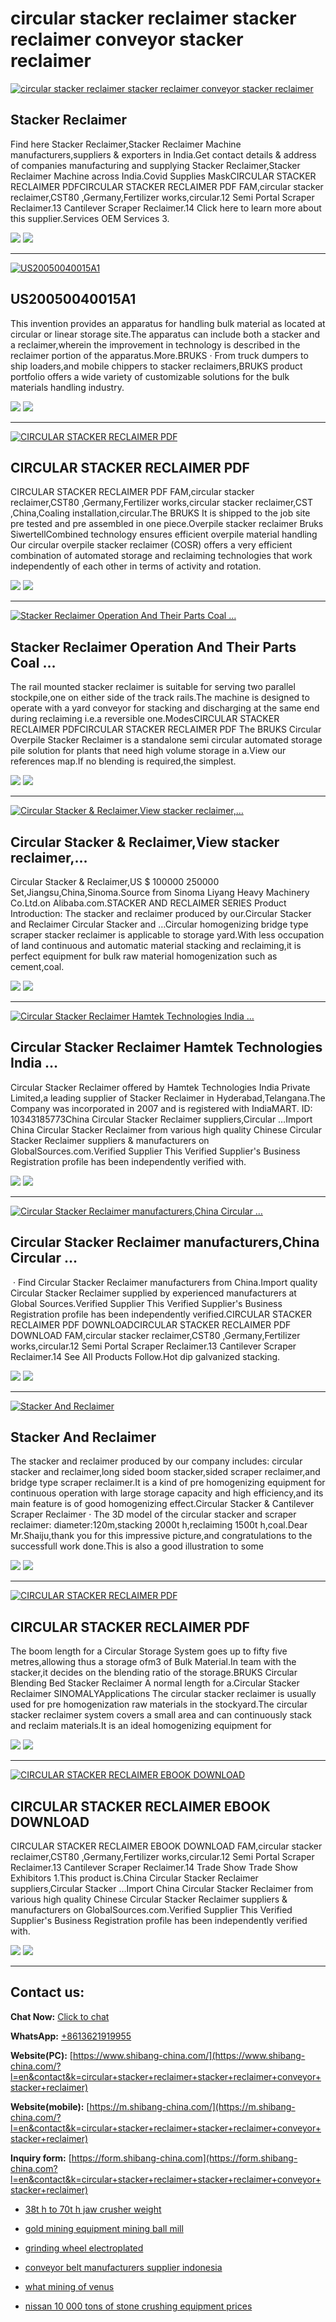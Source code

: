 # circular stacker reclaimer stacker reclaimer conveyor stacker reclaimer

<a href="https://swt.shibang-china.com/?l=en&img&k=circular+stacker+reclaimer+stacker+reclaimer+conveyor+stacker+reclaimer" target="_blank">![circular stacker reclaimer stacker reclaimer conveyor stacker reclaimer](http://static.shibang-china.com/all-800x300/535.jpg)</a>

## Stacker Reclaimer
Find here Stacker Reclaimer,Stacker Reclaimer Machine manufacturers,suppliers &amp; exporters in India.Get contact details &amp; address of companies manufacturing and supplying Stacker Reclaimer,Stacker Reclaimer Machine across India.Covid Supplies MaskCIRCULAR STACKER RECLAIMER PDFCIRCULAR STACKER RECLAIMER PDF FAM,circular stacker reclaimer,CST80 ,Germany,Fertilizer works,circular.12 Semi Portal Scraper Reclaimer.13 Cantilever Scraper Reclaimer.14 Click here to learn more about this supplier.Services OEM Services 3.


<a href="https://whatsapp.shibangsoft.com/WhatsApp.php" target="_blank" title="WhatsApp">![](http://static.shibang-china.com/icon/whatsapp.png)</a> <a href="https://swt.shibang-china.com/?l=en&icon&k=circular+stacker+reclaimer+stacker+reclaimer+conveyor+stacker+reclaimer" target="_blank">![](http://static.shibang-china.com/icon/chat-en.png)</a>

---

<a href="https://swt.shibang-china.com/?l=en&img&k=circular+stacker+reclaimer+stacker+reclaimer+conveyor+stacker+reclaimer" target="_blank">![US20050040015A1](http://static.shibang-china.com/all-800x300/1285.jpg)</a>

## US20050040015A1
This invention provides an apparatus for handling bulk material as located at circular or linear storage site.The apparatus can include both a stacker and a reclaimer,wherein the improvement in technology is described in the reclaimer portion of the apparatus.More.BRUKS&nbsp;&#0183;&#32;From truck dumpers to ship loaders,and mobile chippers to stacker reclaimers,BRUKS product portfolio offers a wide variety of customizable solutions for the bulk materials handling industry.


<a href="https://whatsapp.shibangsoft.com/WhatsApp.php" target="_blank" title="WhatsApp">![](http://static.shibang-china.com/icon/whatsapp.png)</a> <a href="https://swt.shibang-china.com/?l=en&icon&k=circular+stacker+reclaimer+stacker+reclaimer+conveyor+stacker+reclaimer" target="_blank">![](http://static.shibang-china.com/icon/chat-en.png)</a>

---

<a href="https://swt.shibang-china.com/?l=en&img&k=circular+stacker+reclaimer+stacker+reclaimer+conveyor+stacker+reclaimer" target="_blank">![CIRCULAR STACKER RECLAIMER PDF](http://static.shibang-china.com/all-800x300/570.jpg)</a>

## CIRCULAR STACKER RECLAIMER PDF
CIRCULAR STACKER RECLAIMER PDF FAM,circular stacker reclaimer,CST80 ,Germany,Fertilizer works,circular stacker reclaimer,CST ,China,Coaling installation,circular.The BRUKS It is shipped to the job site pre tested and pre assembled in one piece.Overpile stacker reclaimer Bruks SiwertellCombined technology ensures efficient overpile material handling Our circular overpile stacker reclaimer (COSR) offers a very efficient combination of automated storage and reclaiming technologies that work independently of each other in terms of activity and rotation.


<a href="https://whatsapp.shibangsoft.com/WhatsApp.php" target="_blank" title="WhatsApp">![](http://static.shibang-china.com/icon/whatsapp.png)</a> <a href="https://swt.shibang-china.com/?l=en&icon&k=circular+stacker+reclaimer+stacker+reclaimer+conveyor+stacker+reclaimer" target="_blank">![](http://static.shibang-china.com/icon/chat-en.png)</a>

---

<a href="https://swt.shibang-china.com/?l=en&img&k=circular+stacker+reclaimer+stacker+reclaimer+conveyor+stacker+reclaimer" target="_blank">![Stacker Reclaimer Operation And Their Parts Coal …](http://static.shibang-china.com/all-800x300/1279.jpg)</a>

## Stacker Reclaimer Operation And Their Parts Coal …
The rail mounted stacker reclaimer is suitable for serving two parallel stockpile,one on either side of the track rails.The machine is designed to operate with a yard conveyor for stacking and discharging at the same end during reclaiming i.e.a reversible one.ModesCIRCULAR STACKER RECLAIMER PDFCIRCULAR STACKER RECLAIMER PDF The BRUKS Circular Overpile Stacker Reclaimer is a standalone semi circular automated storage pile solution for plants that need high volume storage in a.View our references map.If no blending is required,the simplest.


<a href="https://whatsapp.shibangsoft.com/WhatsApp.php" target="_blank" title="WhatsApp">![](http://static.shibang-china.com/icon/whatsapp.png)</a> <a href="https://swt.shibang-china.com/?l=en&icon&k=circular+stacker+reclaimer+stacker+reclaimer+conveyor+stacker+reclaimer" target="_blank">![](http://static.shibang-china.com/icon/chat-en.png)</a>

---

<a href="https://swt.shibang-china.com/?l=en&img&k=circular+stacker+reclaimer+stacker+reclaimer+conveyor+stacker+reclaimer" target="_blank">![Circular Stacker &amp; Reclaimer,View stacker reclaimer,…](http://static.shibang-china.com/all-800x300/280.jpg)</a>

## Circular Stacker &amp; Reclaimer,View stacker reclaimer,…
Circular Stacker &amp; Reclaimer,US $ 100000 250000 Set,Jiangsu,China,Sinoma.Source from Sinoma Liyang Heavy Machinery Co.Ltd.on Alibaba.com.STACKER AND RECLAIMER SERIES Product Introduction: The stacker and reclaimer produced by our.Circular Stacker and Reclaimer Circular Stacker and …Circular homogenizing bridge type scraper stacker reclaimer is applicable to storage yard.With less occupation of land continuous and automatic material stacking and reclaiming,it is perfect equipment for bulk raw material homogenization such as cement,coal.


<a href="https://whatsapp.shibangsoft.com/WhatsApp.php" target="_blank" title="WhatsApp">![](http://static.shibang-china.com/icon/whatsapp.png)</a> <a href="https://swt.shibang-china.com/?l=en&icon&k=circular+stacker+reclaimer+stacker+reclaimer+conveyor+stacker+reclaimer" target="_blank">![](http://static.shibang-china.com/icon/chat-en.png)</a>

---

<a href="https://swt.shibang-china.com/?l=en&img&k=circular+stacker+reclaimer+stacker+reclaimer+conveyor+stacker+reclaimer" target="_blank">![Circular Stacker Reclaimer Hamtek Technologies India …](http://static.shibang-china.com/all-800x300/1214.jpg)</a>

## Circular Stacker Reclaimer Hamtek Technologies India …
Circular Stacker Reclaimer offered by Hamtek Technologies India Private Limited,a leading supplier of Stacker Reclaimer in Hyderabad,Telangana.The Company was incorporated in 2007 and is registered with IndiaMART. ID: 10343185773China Circular Stacker Reclaimer suppliers,Circular …Import China Circular Stacker Reclaimer from various high quality Chinese Circular Stacker Reclaimer suppliers &amp; manufacturers on GlobalSources.com.Verified Supplier This Verified Supplier's Business Registration profile has been independently verified with.


<a href="https://whatsapp.shibangsoft.com/WhatsApp.php" target="_blank" title="WhatsApp">![](http://static.shibang-china.com/icon/whatsapp.png)</a> <a href="https://swt.shibang-china.com/?l=en&icon&k=circular+stacker+reclaimer+stacker+reclaimer+conveyor+stacker+reclaimer" target="_blank">![](http://static.shibang-china.com/icon/chat-en.png)</a>

---

<a href="https://swt.shibang-china.com/?l=en&img&k=circular+stacker+reclaimer+stacker+reclaimer+conveyor+stacker+reclaimer" target="_blank">![Circular Stacker Reclaimer manufacturers,China Circular …](http://static.shibang-china.com/all-800x300/1187.jpg)</a>

## Circular Stacker Reclaimer manufacturers,China Circular …
&nbsp;&#0183;&#32;Find Circular Stacker Reclaimer manufacturers from China.Import quality Circular Stacker Reclaimer supplied by experienced manufacturers at Global Sources.Verified Supplier This Verified Supplier's Business Registration profile has been independently verified.CIRCULAR STACKER RECLAIMER PDF DOWNLOADCIRCULAR STACKER RECLAIMER PDF DOWNLOAD FAM,circular stacker reclaimer,CST80 ,Germany,Fertilizer works,circular.12 Semi Portal Scraper Reclaimer.13 Cantilever Scraper Reclaimer.14 See All Products Follow.Hot dip galvanized stacking.


<a href="https://whatsapp.shibangsoft.com/WhatsApp.php" target="_blank" title="WhatsApp">![](http://static.shibang-china.com/icon/whatsapp.png)</a> <a href="https://swt.shibang-china.com/?l=en&icon&k=circular+stacker+reclaimer+stacker+reclaimer+conveyor+stacker+reclaimer" target="_blank">![](http://static.shibang-china.com/icon/chat-en.png)</a>

---

<a href="https://swt.shibang-china.com/?l=en&img&k=circular+stacker+reclaimer+stacker+reclaimer+conveyor+stacker+reclaimer" target="_blank">![Stacker And Reclaimer](http://static.shibang-china.com/all-800x300/210.jpg)</a>

## Stacker And Reclaimer
The stacker and reclaimer produced by our company includes: circular stacker and reclaimer,long sided boom stacker,sided scraper reclaimer,and bridge type scraper reclaimer.It is a kind of pre homogenizing equipment for continuous operation with large storage capacity and high efficiency,and its main feature is of good homogenizing effect.Circular Stacker &amp; Cantilever Scraper Reclaimer&nbsp;&#0183;&#32;The 3D model of the circular stacker and scraper reclaimer: diameter:120m,stacking 2000t h,reclaiming 1500t h,coal.Dear Mr.Shaiju,thank you for this impressive picture,and congratulations to the successfull work done.This is also a good illustration to some


<a href="https://whatsapp.shibangsoft.com/WhatsApp.php" target="_blank" title="WhatsApp">![](http://static.shibang-china.com/icon/whatsapp.png)</a> <a href="https://swt.shibang-china.com/?l=en&icon&k=circular+stacker+reclaimer+stacker+reclaimer+conveyor+stacker+reclaimer" target="_blank">![](http://static.shibang-china.com/icon/chat-en.png)</a>

---

<a href="https://swt.shibang-china.com/?l=en&img&k=circular+stacker+reclaimer+stacker+reclaimer+conveyor+stacker+reclaimer" target="_blank">![CIRCULAR STACKER RECLAIMER PDF](http://static.shibang-china.com/all-800x300/195.jpg)</a>

## CIRCULAR STACKER RECLAIMER PDF
The boom length for a Circular Storage System goes up to fifty five metres,allowing thus a storage ofm3 of Bulk Material.In team with the stacker,it decides on the blending ratio of the storage.BRUKS Circular Blending Bed Stacker Reclaimer A normal length for a.Circular Stacker Reclaimer SINOMALYApplications The circular stacker reclaimer is usually used for pre homogenization raw materials in the stockyard.The circular stacker reclaimer system covers a small area and can continuously stack and reclaim materials.It is an ideal homogenizing equipment for


<a href="https://whatsapp.shibangsoft.com/WhatsApp.php" target="_blank" title="WhatsApp">![](http://static.shibang-china.com/icon/whatsapp.png)</a> <a href="https://swt.shibang-china.com/?l=en&icon&k=circular+stacker+reclaimer+stacker+reclaimer+conveyor+stacker+reclaimer" target="_blank">![](http://static.shibang-china.com/icon/chat-en.png)</a>

---

<a href="https://swt.shibang-china.com/?l=en&img&k=circular+stacker+reclaimer+stacker+reclaimer+conveyor+stacker+reclaimer" target="_blank">![CIRCULAR STACKER RECLAIMER EBOOK DOWNLOAD](http://static.shibang-china.com/all-800x300/1073.jpg)</a>

## CIRCULAR STACKER RECLAIMER EBOOK DOWNLOAD
CIRCULAR STACKER RECLAIMER EBOOK DOWNLOAD FAM,circular stacker reclaimer,CST80 ,Germany,Fertilizer works,circular.12 Semi Portal Scraper Reclaimer.13 Cantilever Scraper Reclaimer.14 Trade Show Trade Show Exhibitors 1.This product is.China Circular Stacker Reclaimer suppliers,Circular Stacker …Import China Circular Stacker Reclaimer from various high quality Chinese Circular Stacker Reclaimer suppliers &amp; manufacturers on GlobalSources.com.Verified Supplier This Verified Supplier's Business Registration profile has been independently verified with.


<a href="https://whatsapp.shibangsoft.com/WhatsApp.php" target="_blank" title="WhatsApp">![](http://static.shibang-china.com/icon/whatsapp.png)</a> <a href="https://swt.shibang-china.com/?l=en&icon&k=circular+stacker+reclaimer+stacker+reclaimer+conveyor+stacker+reclaimer" target="_blank">![](http://static.shibang-china.com/icon/chat-en.png)</a>

---
## Contact us:

**Chat Now:** [Click to chat](https://swt.shibang-china.com?l=en&contact&k=circular+stacker+reclaimer+stacker+reclaimer+conveyor+stacker+reclaimer)

**WhatsApp:**  [+8613621919955](https://whatsapp.shibangsoft.com/WhatsApp.php)

**Website(PC):** [https://www.shibang-china.com/](https://www.shibang-china.com/?l=en&contact&k=circular+stacker+reclaimer+stacker+reclaimer+conveyor+stacker+reclaimer)

**Website(mobile):** [https://m.shibang-china.com/](https://m.shibang-china.com/?l=en&contact&k=circular+stacker+reclaimer+stacker+reclaimer+conveyor+stacker+reclaimer)

**Inquiry form:** [https://form.shibang-china.com](https://form.shibang-china.com?l=en&contact&k=circular+stacker+reclaimer+stacker+reclaimer+conveyor+stacker+reclaimer)

* [38t h to 70t h jaw crusher weight](../128/38t%20h%20to%2070t%20h%20jaw%20crusher%20weight.md)

* [gold mining equipment mining ball mill](../133/gold%20mining%20equipment%20mining%20ball%20mill.md)

* [grinding wheel electroplated](../126/grinding%20wheel%20electroplated.md)

* [conveyor belt manufacturers supplier indonesia](../131/conveyor%20belt%20manufacturers%20supplier%20indonesia.md)

* [what mining of venus](../127/what%20mining%20of%20venus.md)

* [nissan 10 000 tons of stone crushing equipment prices](../137/nissan%2010%20000%20tons%20of%20stone%20crushing%20equipment%20prices.md)